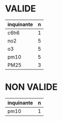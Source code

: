
# VALIDE

|inquinante |  n|
|:----------|--:|
|c6h6       |  1|
|no2        |  5|
|o3         |  5|
|pm10       |  5|
|PM25       |  3|

# NON VALIDE

|inquinante |  n|
|:----------|--:|
|pm10       |  1|
